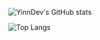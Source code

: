 ![YinnDev's GitHub stats](https://github-readme-stats.vercel.app/api?username=yinndev&show_icons=true&theme=tokyonight)

![Top Langs](https://github-readme-stats.vercel.app/api/top-langs/?username=yinndev&layout=compact&theme=tokyonight)
